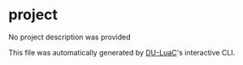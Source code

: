 # project

No project description was provided

This file was automatically generated by [DU-LuaC](https://github.com/wolfe-labs/DU-LuaC)'s interactive CLI.